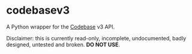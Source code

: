 # codebasev3

A Python wrapper for the [Codebase](http://www.codebasehq.com) v3 API.

Disclaimer: this is currently read-only, incomplete, undocumented, badly designed, untested and broken. **DO NOT USE**.
